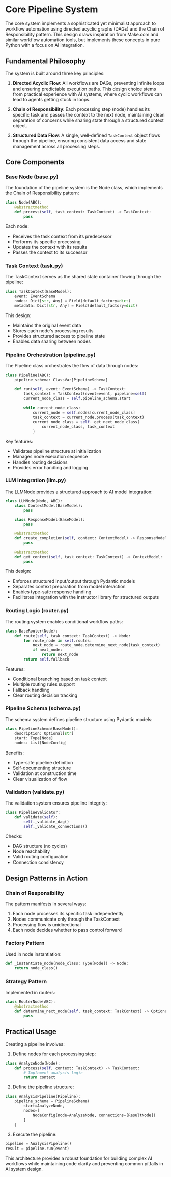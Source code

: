 # Core Pipeline System

The core system implements a sophisticated yet minimalist approach to workflow automation using directed acyclic graphs (DAGs) and the Chain of Responsibility pattern. This design draws inspiration from Make.com and similar workflow automation tools, but implements these concepts in pure Python with a focus on AI integration.

## Fundamental Philosophy

The system is built around three key principles:

1. **Directed Acyclic Flow**: All workflows are DAGs, preventing infinite loops and ensuring predictable execution paths. This design choice stems from practical experience with AI systems, where cyclic workflows can lead to agents getting stuck in loops.

2. **Chain of Responsibility**: Each processing step (node) handles its specific task and passes the context to the next node, maintaining clean separation of concerns while sharing state through a structured context object.

3. **Structured Data Flow**: A single, well-defined `TaskContext` object flows through the pipeline, ensuring consistent data access and state management across all processing steps.

## Core Components

### Base Node (base.py)

The foundation of the pipeline system is the Node class, which implements the Chain of Responsibility pattern:

```python
class Node(ABC):
    @abstractmethod
    def process(self, task_context: TaskContext) -> TaskContext:
        pass
```

Each node:

- Receives the task context from its predecessor
- Performs its specific processing
- Updates the context with its results
- Passes the context to its successor

### Task Context (task.py)

The TaskContext serves as the shared state container flowing through the pipeline:

```python
class TaskContext(BaseModel):
    event: EventSchema
    nodes: Dict[str, Any] = Field(default_factory=dict)
    metadata: Dict[str, Any] = Field(default_factory=dict)
```

This design:

- Maintains the original event data
- Stores each node's processing results
- Provides structured access to pipeline state
- Enables data sharing between nodes

### Pipeline Orchestration (pipeline.py)

The Pipeline class orchestrates the flow of data through nodes:

```python
class Pipeline(ABC):
    pipeline_schema: ClassVar[PipelineSchema]

    def run(self, event: EventSchema) -> TaskContext:
        task_context = TaskContext(event=event, pipeline=self)
        current_node_class = self.pipeline_schema.start
        
        while current_node_class:
            current_node = self.nodes[current_node_class]
            task_context = current_node.process(task_context)
            current_node_class = self._get_next_node_class(
                current_node_class, task_context
            )
```

Key features:

- Validates pipeline structure at initialization
- Manages node execution sequence
- Handles routing decisions
- Provides error handling and logging

### LLM Integration (llm.py)

The LLMNode provides a structured approach to AI model integration:

```python
class LLMNode(Node, ABC):
    class ContextModel(BaseModel):
        pass

    class ResponseModel(BaseModel):
        pass

    @abstractmethod
    def create_completion(self, context: ContextModel) -> ResponseModel:
        pass

    @abstractmethod
    def get_context(self, task_context: TaskContext) -> ContextModel:
        pass
```

This design:

- Enforces structured input/output through Pydantic models
- Separates context preparation from model interaction
- Enables type-safe response handling
- Facilitates integration with the instructor library for structured outputs

### Routing Logic (router.py)

The routing system enables conditional workflow paths:

```python
class BaseRouter(Node):
    def route(self, task_context: TaskContext) -> Node:
        for route_node in self.routes:
            next_node = route_node.determine_next_node(task_context)
            if next_node:
                return next_node
        return self.fallback
```

Features:

- Conditional branching based on task context
- Multiple routing rules support
- Fallback handling
- Clear routing decision tracking

### Pipeline Schema (schema.py)

The schema system defines pipeline structure using Pydantic models:

```python
class PipelineSchema(BaseModel):
    description: Optional[str]
    start: Type[Node]
    nodes: List[NodeConfig]
```

Benefits:

- Type-safe pipeline definition
- Self-documenting structure
- Validation at construction time
- Clear visualization of flow

### Validation (validate.py)

The validation system ensures pipeline integrity:

```python
class PipelineValidator:
    def validate(self):
        self._validate_dag()
        self._validate_connections()
```

Checks:

- DAG structure (no cycles)
- Node reachability
- Valid routing configuration
- Connection consistency

## Design Patterns in Action

### Chain of Responsibility

The pattern manifests in several ways:

1. Each node processes its specific task independently
2. Nodes communicate only through the TaskContext
3. Processing flow is unidirectional
4. Each node decides whether to pass control forward

### Factory Pattern

Used in node instantiation:
```python
def _instantiate_node(node_class: Type[Node]) -> Node:
    return node_class()
```

### Strategy Pattern

Implemented in routers:
```python
class RouterNode(ABC):
    @abstractmethod
    def determine_next_node(self, task_context: TaskContext) -> Optional[Node]:
        pass
```

## Practical Usage

Creating a pipeline involves:

1. Define nodes for each processing step:
```python
class AnalyzeNode(Node):
    def process(self, context: TaskContext) -> TaskContext:
        # Implement analysis logic
        return context
```

2. Define the pipeline structure:
```python
class AnalysisPipeline(Pipeline):
    pipeline_schema = PipelineSchema(
        start=AnalyzeNode,
        nodes=[
            NodeConfig(node=AnalyzeNode, connections=[ResultNode])
        ]
    )
```

3. Execute the pipeline:
```python
pipeline = AnalysisPipeline()
result = pipeline.run(event)
```

This architecture provides a robust foundation for building complex AI workflows while maintaining code clarity and preventing common pitfalls in AI system design.
